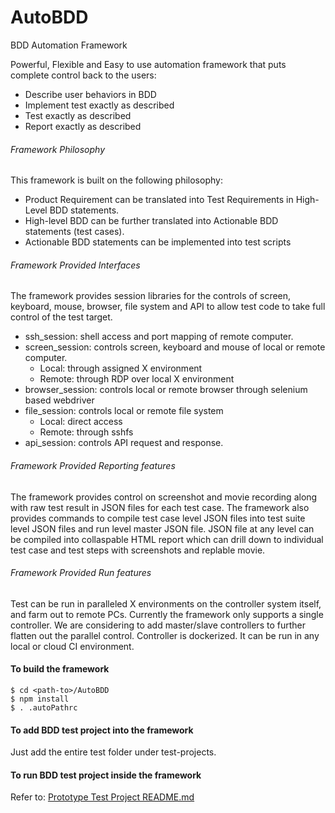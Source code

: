 # AutoBDD
BDD Automation Framework

Powerful, Flexible and Easy to use automation framework that puts complete control back to the users:

  * Describe user behaviors in BDD
  * Implement test exactly as described
  * Test exactly as described
  * Report exactly as described

###### Framework Philosophy
This framework is built on the following philosophy:
  * Product Requirement can be translated into Test Requirements in High-Level BDD statements.
  * High-level BDD can be further translated into Actionable BDD statements (test cases).
  * Actionable BDD statements can be implemented into test scripts

###### Framework Provided Interfaces
The framework provides session libraries for the controls of screen, keyboard, mouse, browser, file system and API to allow test code to take full control of the test target.

  * ssh_session: shell access and port mapping of remote computer.
  * screen_session: controls screen, keyboard and mouse of local or remote computer.
      * Local: through assigned X environment
      * Remote: through RDP over local X environment
  * browser_session: controls local or remote browser through selenium based webdriver
  * file_session: controls local or remote file system
      * Local: direct access
      * Remote: through sshfs
  * api_session: controls API request and response.

###### Framework Provided Reporting features
The framework provides control on screenshot and movie recording along with raw test result in JSON files for each test case.
The framework also provides commands to compile test case level JSON files into test suite level JSON files and run level master JSON file.
JSON file at any level can be compiled into collaspable HTML report which can drill down to individual test case and test steps with screenshots and replable movie.

###### Framework Provided Run features
Test can be run in paralleled X environments on the controller system itself, and farm out to remote PCs.
Currently the framework only supports a single controller. We are considering to add master/slave controllers to further flatten out the parallel control.
Controller is dockerized. It can be run in any local or cloud CI environment.

#### To build the framework
```
$ cd <path-to>/AutoBDD
$ npm install
$ . .autoPathrc
```

#### To add BDD test project into the framework
Just add the entire test folder under test-projects.

#### To run BDD test project inside the framework
Refer to:
[Prototype Test Project README.md](./test-projects/Proto/README.md)

